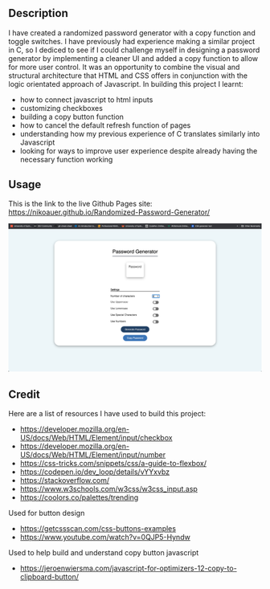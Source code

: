 
# <Randomized-Password-Generator>

## Description
I have created a randomized password generator with a copy function and toggle switches. I have previously had experience making a similar project in C, so I dediced to see if I could challenge myself in designing a password generator by implementing a cleaner UI and added a copy function to allow for more user control. It was an opportunity to combine the visual and structural architecture that HTML and CSS offers in conjunction with the logic orientated approach of Javascript. In building this project I learnt:
- how to connect javascript to html inputs
- customizing checkboxes
- building a copy button function
- how to cancel the default refresh function of pages
- understanding how my previous experience of C translates similarly into Javascript
- looking for ways to improve user experience despite already having the necessary function working

## Usage
This is the link to the live Github Pages site: https://nikoauer.github.io/Randomized-Password-Generator/

![alt text](./css/screenshots/screenshot.png)

## Credit
Here are a list of resources I have used to build this project:

- https://developer.mozilla.org/en-US/docs/Web/HTML/Element/input/checkbox
- https://developer.mozilla.org/en-US/docs/Web/HTML/Element/input/number
- https://css-tricks.com/snippets/css/a-guide-to-flexbox/
- https://codepen.io/dev_loop/details/vYYxvbz
- https://stackoverflow.com/
- https://www.w3schools.com/w3css/w3css_input.asp
- https://coolors.co/palettes/trending

Used for button design
- https://getcssscan.com/css-buttons-examples
- https://www.youtube.com/watch?v=0QJP5-Hyndw

Used to help build and understand copy button javascript
- https://jeroenwiersma.com/javascript-for-optimizers-12-copy-to-clipboard-button/